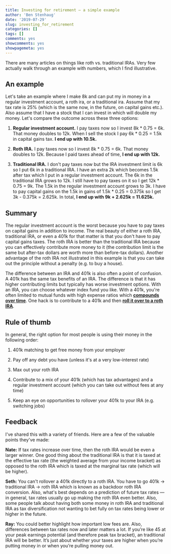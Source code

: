 ```yaml
---
title: Investing for retirement — a simple example
author: 'Ben Stenhaug'
date: '2019-07-29'
slug: investing_for_retirement
categories: []
tags: []
comments: yes
showcomments: yes
showpagemeta: yes
---
```


There are many articles on things like roth vs. traditional IRAs. Very few actually walk through an example with numbers, which I find illustrative.

## An example

Let's take an example where I make 8k and can put my in money in a regular investment account, a roth ira, or a traditional ira. Assume that my tax rate is 25% (which is the same now, in the future, on capital gains etc.). Also assume that I have a stock that I can invest in which will double my money. Let's compare the outcome across these three options:

1. **Regular investment account.** I pay taxes now so I invest 8k * 0.75 = 6k. That money doubles to 12k. When I sell the stock I pay 6k * 0.25 = 1.5k in capital gains tax. **I end up with 10.5k.**

2. **Roth IRA.** I pay taxes now so I invest 8k * 0.75 = 6k. That money doubles to 12k. Because I paid taxes ahead of time, **I end up with 12k.**

3. **Traditional IRA.** I don't pay taxes now but the IRA investment limit is 6k so I put 6k in a traditional IRA. I have an extra 2k which becomes 1.5k after tax which I put in a regular investment account. The 6k in the traditional IRA grows to 12k. I still have to pay taxes on it so I get 12k * 0.75 = 9k. The 1.5k in the regular investment account grows to 3k. I have to pay capital gains on the 1.5k in gains of 1.5k * 0.25 = 0.375k so I get 3k - 0.375k = 2.625k. In total, **I end up with 9k + 2.625k = 11.625k.**

## Summary

The regular investment account is the worst because you have to pay taxes on capital gains in addition to income. The real beauty of either a roth IRA, traditional IRA, or even a 401k for that matter is that you don't have to pay capital gains taxes. The roth IRA is better than the traditional IRA because you can effectively contribute more money to it (the contribution limit is the same but after-tax dollars are worth more than before-tax dollars). Another advantage of the roth IRA not illustrated in this example is that you can take out the principle without a penalty (e.g. to buy a house).

The difference between an IRA and 401k is also often a point of confusion. A 401k has the same tax benefits of an IRA. The difference is that it has higher contributing limits but typically has worse investment options. With an IRA, you can choose whatever index fund you like. With a 401k, you're often limited to mutual funds with high expense ratios which [**compounds over time**](https://www.mymoneyblog.com/vanguard-mutual-fund-expense-ratio-changes.html). One hack is to contribute to a 401k and then [**roll it over to a roth IRA**](https://www.rothira.com/401k-rollover-options).

## Rule of thumb

In general, the right option for most people is using their money in the following order:

1. 401k matching to get free money from your employer

2. Pay off any debt you have (unless it's at a very low-interest rate)

3. Max out your roth IRA

4. Contribute to a mix of your 401k (which has tax advantages) and a regular investment account (which you can take out without fees at any time)

5. Keep an eye on opportunities to rollover your 401k to your IRA (e.g. switching jobs)

## Feedback

I've shared this with a variety of friends. Here are a few of the valuable points they've made:

**Nate:** If tax rates increase over time, then the roth IRA would be even a larger winner. One good thing about the traditional IRA is that it is taxed at the effective tax rate (the weighted average from your income bracket) as opposed to the roth IRA which is taxed at the marginal tax rate (which will be higher).

**Seth:** You can't rollover a 401k directly to a roth IRA. You have to go 401k -> traditional IRA -> roth IRA which is known as a backdoor roth IRA conversion. Also, what's best depends on a prediction of future tax rates — in general, tax rates usually go up making the roth IRA even better. Also, some people talk about having both some money in roth IRA and traditional IRA as tax diversification not wanting to bet fully on tax rates being lower or higher in the future.

**Ray:** You could better highlight how important low fees are. Also, differences between tax rates now and later matters a lot. If you’re like 45 at your peak earnings potential (and therefore peak tax bracket), an traditional IRA will be better. It’s just about whether your taxes are higher when you’re putting money in or when you’re pulling money out.
